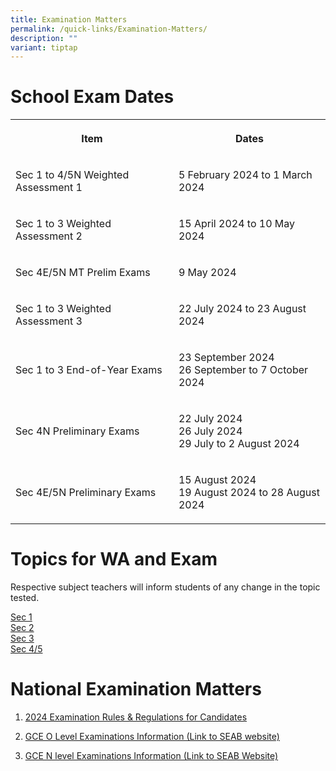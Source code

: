 ```yaml
---
title: Examination Matters
permalink: /quick-links/Examination-Matters/
description: ""
variant: tiptap
---
```

<h1>School Exam Dates</h1>
<table style="minWidth: 50px">
<colgroup>
<col>
<col>
</colgroup>
<tbody>
<tr>
<th rowspan="1" colspan="1">
<p>Item</p>
</th>
<th rowspan="1" colspan="1">
<p>Dates</p>
</th>
</tr>
<tr>
<td rowspan="1" colspan="1">
<p>Sec 1 to 4/5N Weighted Assessment 1</p>
</td>
<td rowspan="1" colspan="1">
<p>5 February 2024 to 1 March 2024</p>
</td>
</tr>
<tr>
<td rowspan="1" colspan="1">
<p>Sec 1 to 3 Weighted Assessment 2</p>
</td>
<td rowspan="1" colspan="1">
<p>15 April 2024 to 10 May 2024</p>
</td>
</tr>
<tr>
<td rowspan="1" colspan="1">
<p>Sec 4E/5N MT Prelim Exams</p>
</td>
<td rowspan="1" colspan="1">
<p>9 May 2024</p>
</td>
</tr>
<tr>
<td rowspan="1" colspan="1">
<p>Sec 1 to 3 Weighted Assessment 3</p>
</td>
<td rowspan="1" colspan="1">
<p>22 July 2024 to 23 August 2024</p>
</td>
</tr>
<tr>
<td rowspan="1" colspan="1">
<p>Sec 1 to 3 End-of-Year Exams</p>
</td>
<td rowspan="1" colspan="1">
<p>23 September 2024
<br>26 September to 7 October 2024</p>
</td>
</tr>
<tr>
<td rowspan="1" colspan="1">
<p>Sec 4N Preliminary Exams</p>
</td>
<td rowspan="1" colspan="1">
<p>22 July 2024
<br>26 July 2024
<br>29 July to 2 August 2024</p>
</td>
</tr>
<tr>
<td rowspan="1" colspan="1">
<p>Sec 4E/5N Preliminary Exams</p>
</td>
<td rowspan="1" colspan="1">
<p>15 August 2024
<br>19 August 2024 to 28 August 2024</p>
</td>
</tr>
</tbody>
</table>
<h1>Topics for WA and Exam</h1>
<p>Respective subject teachers will inform students of any change in the
topic tested.</p>
<p><a href="/files/Exam matters/Sec_1_Topics_tested_for_WA_and_exams_ab210324.pdf" rel="noopener noreferrer nofollow" target="_blank">Sec 1</a> 
<br><a href="/files/Exam matters/Sec_2_Topics_tested_for_WA_and_exams_ab210324.pdf" rel="noopener noreferrer nofollow" target="_blank">Sec 2</a> 
<br><a href="/files/Exam matters/Sec_3_Topics_tested_for_WA_and_exams_a220224.pdf" rel="noopener noreferrer nofollow" target="_blank">Sec 3</a> 
<br><a href="/files/Exam matters/Sec_4_5_Topics_tested_for_WA_and_exams_a220224.pdf" rel="noopener noreferrer nofollow" target="_blank">Sec 4/5</a>
</p>
<p></p>
<h1>National Examination Matters</h1>
<ol data-tight="true" class="tight">
<li>
<p><a href="https://www.seab.gov.sg/docs/default-source/exam-rules-and-regulations/2024-gce-no-exams-rules_regulations_finalf7bad7fd-27ad-4b48-a1e8-b91f3e4bb81f.pdf" rel="noopener noreferrer nofollow" target="_blank">2024 Examination Rules &amp; Regulations for Candidates</a>
</p>
</li>
</ol>
<ol start="2" data-tight="true" class="tight">
<li>
<p><a href="https://www.seab.gov.sg/home/examinations/gce-o-level" rel="noopener noreferrer nofollow" target="_blank">GCE O Level Examinations Information (Link to SEAB website)</a>
</p>
<p></p>
</li>
<li>
<p><a href="https://www.seab.gov.sg/home/examinations/gce-n(a)-level" rel="noopener noreferrer nofollow" target="_blank">GCE N level Examinations Information (Link to SEAB Website)</a>
</p>
</li>
</ol>
<p></p>
<p>
<br>
</p>